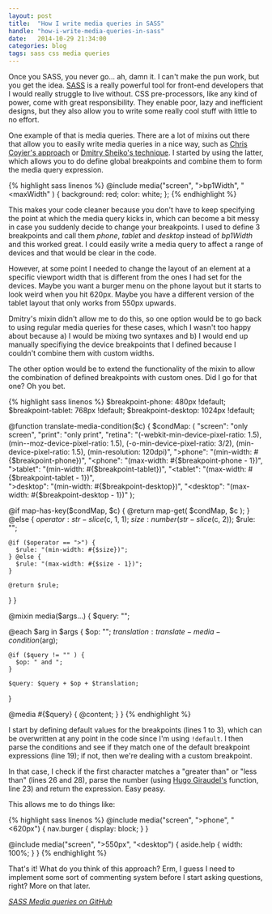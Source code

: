```yaml
---
layout: post
title:  "How I write media queries in SASS"
handle: "how-i-write-media-queries-in-sass"
date:   2014-10-29 21:34:00
categories: blog
tags: sass css media queries
---
```

Once you SASS, you never go... ah, damn it. I can't make the pun work, but you get the idea. [SASS](http://sass-lang.com/) is a really powerful tool for front-end developers that I would really struggle to live without. CSS pre-processors, like any kind of power, come with great responsibility. They enable poor, lazy and inefficient designs, but they also allow you to write some really cool stuff with little to no effort.<!--more-->

One example of that is media queries. There are a lot of mixins out there that allow you to easily write media queries in a nice way, such as [Chris Coyier's approach](http://css-tricks.com/conditional-media-query-mixins/) or [Dmitry Sheiko's technique](http://codepen.io/dsheiko/pen/KeLGy). I started by using the latter, which allows you to do define global breakpoints and combine them to form the media query expression.

{% highlight sass linenos %}
@include media("screen", ">bp1Width", "<maxWidth" ) {
  background: red;
  color: white;
};
{% endhighlight %}

This makes your code cleaner because you don't have to keep specifying the point at which the media query kicks in, which can become a bit messy in case you suddenly decide to change your breakpoints. I used to define 3 breakpoints and call them _phone_, _tablet_ and _desktop_ instead of _bp1Width_ and this worked great. I could easily write a media query to affect a range of devices and that would be clear in the code.

However, at some point I needed to change the layout of an element at a specific viewport width that is different from the ones I had set for the devices. Maybe you want a burger menu on the phone layout but it starts to look weird when you hit 620px. Maybe you have a different version of the tablet layout that only works from 550px upwards.

Dmitry's mixin didn't allow me to do this, so one option would be to go back to using regular media queries for these cases, which I wasn't too happy about because a) I would be mixing two syntaxes and b) I would end up manually specifiying the device breakpoints that I defined because I couldn't combine them with custom widths.

The other option would be to extend the functionality of the mixin to allow the combination of defined breakpoints with custom ones. Did I go for that one? Oh you bet.

{% highlight sass linenos %}
$breakpoint-phone: 480px !default;
$breakpoint-tablet: 768px !default;
$breakpoint-desktop: 1024px !default;

@function translate-media-condition($c) {
  $condMap: (
    "screen": "only screen",
    "print": "only print",
    "retina": "(-webkit-min-device-pixel-ratio: 1.5), (min--moz-device-pixel-ratio: 1.5), (-o-min-device-pixel-ratio: 3/2), (min-device-pixel-ratio: 1.5), (min-resolution: 120dpi)",
    ">phone": "(min-width: #{$breakpoint-phone})",
    "<phone": "(max-width: #{$breakpoint-phone - 1})",        
    ">tablet": "(min-width: #{$breakpoint-tablet})",
    "<tablet": "(max-width: #{$breakpoint-tablet - 1})",    
    ">desktop": "(min-width: #{$breakpoint-desktop})",
    "<desktop": "(max-width: #{$breakpoint-desktop - 1})"
  );
  
  @if map-has-key($condMap, $c) {
    @return map-get( $condMap, $c );
  } @else {
    $operator: str-slice($c, 1, 1);
    $size: number(str-slice($c, 2));
    $rule: "";

    @if ($operator == ">") {
      $rule: "(min-width: #{$size})";
    } @else {
      $rule: "(max-width: #{$size - 1})";
    }

    @return $rule;
  }
}

@mixin media($args...) {
  $query: "";
  
  @each $arg in $args {
    $op: "";
    $translation: translate-media-condition($arg);
    
    @if ($query != "" ) {
      $op: " and ";
    }

    $query: $query + $op + $translation;
  }

  @media #{$query}  { @content; }
}
{% endhighlight %}

I start by defining default values for the breakpoints (lines 1 to 3), which can be overwritten at any point in the code since I'm using `!default`. I then parse the conditions and see if they match one of the default breakpoint expressions (line 19); if not, then we're dealing with a custom breakpoint.

In that case, I check if the first character matches a "greater than" or "less than" (lines 26 and 28), parse the number (using [Hugo Giraudel's](http://hugogiraudel.com/2014/01/15/sass-string-to-number/) function, line 23) and return the expression. Easy peasy.

This allows me to do things like:

{% highlight sass linenos %}
@include media("screen", ">phone", "<620px") {
  nav.burger {
    display: block;
  }
}

@include media("screen", ">550px", "<desktop") {
  aside.help {
    width: 100%;
  }
}
{% endhighlight %}

That's it! What do you think of this approach? Erm, I guess I need to implement some sort of commenting system before I start asking questions, right? More on that later.<!--tomb-->

*[SASS Media queries on GitHub](https://github.com/eduardoboucas/include-media)*